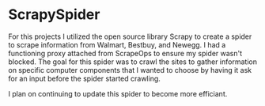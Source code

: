 # ScrapySpider

For this projects I utilized the open source library Scrapy to create a spider to scrape information from Walmart, Bestbuy, and Newegg.
I had a functioning proxy attached from ScrapeOps to ensure my spider wasn't blocked.
The goal for this spider was to crawl the sites to gather information on specific computer components that I wanted to choose by having it ask for an input 
before the spider started crawling. 

I plan on continuing to update this spider to become more efficiant. 

